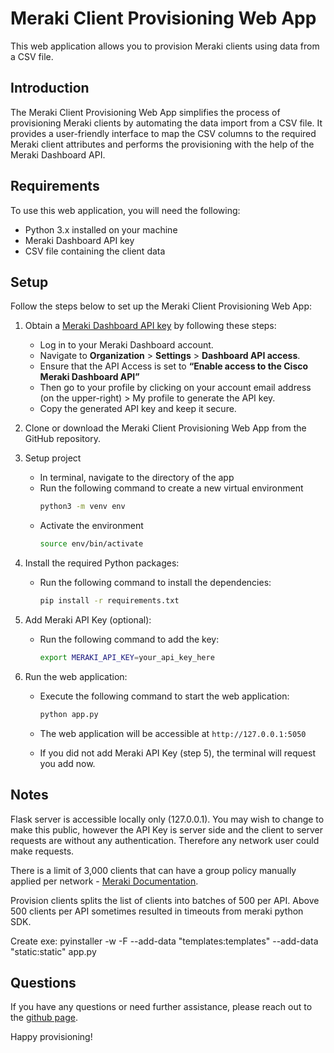 # Meraki Client Provisioning Web App

This web application allows you to provision Meraki clients using data from a CSV file.

## Introduction

The Meraki Client Provisioning Web App simplifies the process of provisioning Meraki clients by automating the data import from a CSV file. It provides a user-friendly interface to map the CSV columns to the required Meraki client attributes and performs the provisioning with the help of the Meraki Dashboard API.

## Requirements

To use this web application, you will need the following:

- Python 3.x installed on your machine
- Meraki Dashboard API key
- CSV file containing the client data

## Setup

Follow the steps below to set up the Meraki Client Provisioning Web App:

1. Obtain a [Meraki Dashboard API key](https://developer.cisco.com/meraki/api-v1/#!authorization/obtaining-your-meraki-api-key) by following these steps:
   - Log in to your Meraki Dashboard account.
   - Navigate to **Organization** > **Settings** > **Dashboard API access**.
   - Ensure that the API Access is set to **“Enable access to the Cisco Meraki Dashboard API”**
   - Then go to your profile by clicking on your account email address (on the upper-right) > My profile to generate the API key.
   - Copy the generated API key and keep it secure.

2. Clone or download the Meraki Client Provisioning Web App from the GitHub repository.

3. Setup project
   - In terminal, navigate to the directory of the app
   - Run the following command to create a new virtual environment
     ```bash
     python3 -m venv env
     ```
   - Activate the environment
     ```bash
     source env/bin/activate
     ```   

4. Install the required Python packages:
   - Run the following command to install the dependencies:
     ```bash
     pip install -r requirements.txt
     ```

5. Add Meraki API Key (optional):
   - Run the following command to add the key:
     ```bash
     export MERAKI_API_KEY=your_api_key_here
     ```

6. Run the web application:
   - Execute the following command to start the web application:

     ```bash
     python app.py
     ```

   - The web application will be accessible at `http://127.0.0.1:5050`

   - If you did not add Meraki API Key (step 5), the terminal will request you add now.



## Notes

Flask server is accessible locally only (127.0.0.1). You may wish to change to make this public, however the API Key is server side and the client to server requests are without any authentication. Therefore any network user could make requests.

There is a limit of 3,000 clients that can have a group policy manually applied per network - [Meraki Documentation](https://documentation.meraki.com/General_Administration/Cross-Platform_Content/Creating_and_Applying_Group_Policies).

Provision clients splits the list of clients into batches of 500 per API. Above 500 clients per API sometimes resulted in timeouts from meraki python SDK.

Create exe:
pyinstaller -w -F --add-data "templates:templates" --add-data "static:static" app.py

## Questions

If you have any questions or need further assistance, please reach out to the [github page](https://github.com/benbenbenbenbenbenbenbenbenben/meraki-provision-clients).

Happy provisioning!
